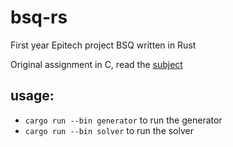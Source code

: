 # bsq-rs

First year Epitech project BSQ written in Rust

Original assignment in C, read the [subject](./assets/B-CPE-110_BSQ.pdf)

## usage:

* `cargo run --bin generator` to run the generator
* `cargo run --bin solver` to run the solver
